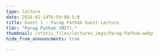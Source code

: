 ```yaml
---
type: lecture
date: 2024-02-14T6:59:00-5:0
title: Guest 1 - Parag Pathak Guest Lecture
tldr: "Parag Pathak (MIT)."
thumbnail: /static_files/lectures_imgs/Parag-Pathak.webp
hide_from_announcments: true

---
```

